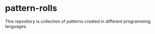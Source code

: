 # pattern-rolls
This repository is collection of patterns created in different programming languages.
